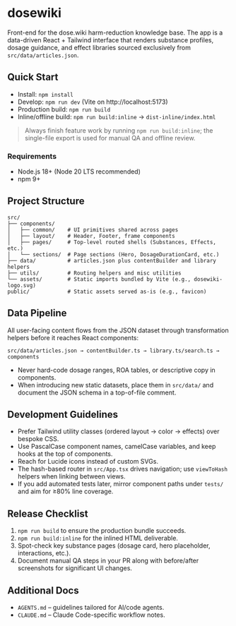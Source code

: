 # dosewiki

Front-end for the dose.wiki harm-reduction knowledge base. The app is a data-driven React + Tailwind interface that renders substance profiles, dosage guidance, and effect libraries sourced exclusively from `src/data/articles.json`.

## Quick Start
- Install: `npm install`
- Develop: `npm run dev` (Vite on http://localhost:5173)
- Production build: `npm run build`
- Inline/offline build: `npm run build:inline` → `dist-inline/index.html`

> Always finish feature work by running `npm run build:inline`; the single-file export is used for manual QA and offline review.

### Requirements
- Node.js 18+ (Node 20 LTS recommended)
- npm 9+

## Project Structure
```
src/
├── components/
│   ├── common/    # UI primitives shared across pages
│   ├── layout/    # Header, Footer, frame components
│   ├── pages/     # Top-level routed shells (Substances, Effects, etc.)
│   └── sections/  # Page sections (Hero, DosageDurationCard, etc.)
├── data/          # articles.json plus contentBuilder and library helpers
├── utils/         # Routing helpers and misc utilities
└── assets/        # Static imports bundled by Vite (e.g., dosewiki-logo.svg)
public/            # Static assets served as-is (e.g., favicon)
```

## Data Pipeline
All user-facing content flows from the JSON dataset through transformation helpers before it reaches React components:

```
src/data/articles.json → contentBuilder.ts → library.ts/search.ts → components
```

- Never hard-code dosage ranges, ROA tables, or descriptive copy in components.
- When introducing new static datasets, place them in `src/data/` and document the JSON schema in a top-of-file comment.

## Development Guidelines
- Prefer Tailwind utility classes (ordered layout → color → effects) over bespoke CSS.
- Use PascalCase component names, camelCase variables, and keep hooks at the top of components.
- Reach for Lucide icons instead of custom SVGs.
- The hash-based router in `src/App.tsx` drives navigation; use `viewToHash` helpers when linking between views.
- If you add automated tests later, mirror component paths under `tests/` and aim for ≥80% line coverage.

## Release Checklist
1. `npm run build` to ensure the production bundle succeeds.
2. `npm run build:inline` for the inlined HTML deliverable.
3. Spot-check key substance pages (dosage card, hero placeholder, interactions, etc.).
4. Document manual QA steps in your PR along with before/after screenshots for significant UI changes.

## Additional Docs
- `AGENTS.md` – guidelines tailored for AI/code agents.
- `CLAUDE.md` – Claude Code-specific workflow notes.
